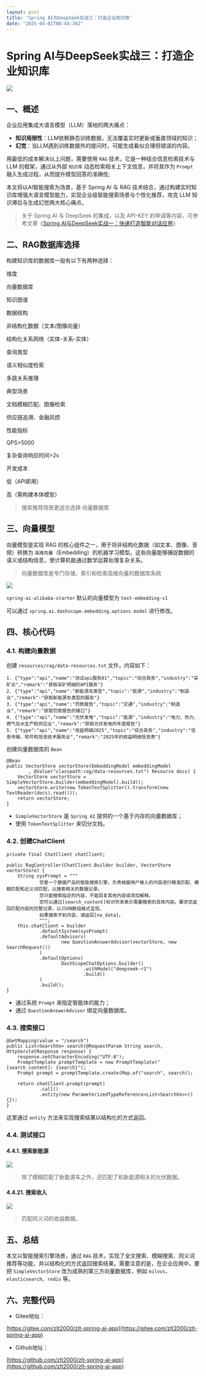```yaml
---
layout: post
title: 'Spring AI与DeepSeek实战三：打造企业知识库'
date: "2025-04-01T00:44:36Z"
---
```

Spring AI与DeepSeek实战三：打造企业知识库
=============================

![](https://img2024.cnblogs.com/blog/1769816/202503/1769816-20250331102035208-91339829.png)

一、概述
----

企业应用集成大语言模型（LLM）落地的两大痛点：

*   **知识局限性**：LLM依赖静态训练数据，无法覆盖实时更新或垂直领域的知识；
*   **幻觉**：当LLM遇到训练数据外的提问时，可能生成看似合理但错误的内容。

用最低的成本解决以上问题，需要使用 `RAG` 技术，它是一种结合信息检索技术与 LLM 的框架，通过从外部 `知识库` 动态检索相关上下文信息，并将其作为 `Prompt` 融入生成过程，从而提升模型回答的准确性;

本文将以AI智能搜索为场景，基于 Spring AI 与 RAG 技术结合，通过构建实时知识库增强大语言模型能力，实现企业级智能搜索场景与个性化推荐，攻克 LLM 知识滞后与生成幻觉两大核心痛点。

> 关于 Spring AI 与 DeepSeek 的集成，以及 API-KEY 的申请等内容，可参考文章《[Spring AI与DeepSeek实战一：快速打造智能对话应用](https://mp.weixin.qq.com/s/Y4hRX5gmmGcSxc_YK0TAgw)》

二、RAG数据库选择
----------

构建知识库的数据库一般有以下有两种选择：

维度

向量数据库

知识图谱

数据结构

非结构化数据（文本/图像向量）

结构化关系网络（实体-关系-实体）

查询类型

语义相似度检索

多跳关系推理

典型场景

文档模糊匹配、图像检索

供应链追溯、金融风控

性能指标

QPS>5000

复杂查询响应时间>2s

开发成本

低（API即用）

高（需构建本体模型）

> 搜索推荐场景更适合选择 向量数据库

三、向量模型
------

向量模型是实现 RAG 的核心组件之一，用于将非结构化数据（如文本、图像、音频）转换为 `高维向量`（Embedding）的机器学习模型。这些向量能够捕捉数据的语义或结构信息，使计算机能通过数学运算处理复杂关系。

> 向量数据库是专门存储、索引和检索高维向量的数据库系统

![](https://img2024.cnblogs.com/blog/1769816/202503/1769816-20250331102053453-1562813276.png)

`spring-ai-alibaba-starter` 默认的向量模型为 `text-embedding-v1`

可以通过 `spring.ai.dashscope.embedding.options.model` 进行修改。

四、核心代码
------

### 4.1. 构建向量数据

创建 `resources/rag/data-resources.txt` 文件，内容如下：

    1. {"type":"api","name":"测试api服务01","topic":"综合政务","industry":"采矿业","remark":"获取采矿明细的API服务"}
    2. {"type":"api","name":"新能源车类型","topic":"能源","industry":"制造业","remark":"获取新能源车类型的服务"}
    3. {"type":"api","name":"罚款报告","topic":"交通","industry":"制造业","remark":"获取罚款报告的接口"}
    4. {"type":"api","name":"光伏发电","topic":"能源","industry":"电力、热力、燃气及水生产和供应业","remark":"获取光伏发电的年度报告"}
    5. {"type":"api","name":"收益明细2025","topic":"综合政务","industry":"信息传输、软件和信息技术服务业","remark":"2025年的收益明细信息表"}
    

创建向量数据库的 `Bean`

    @Bean
    public VectorStore vectorStore(EmbeddingModel embeddingModel
            , @Value("classpath:rag/data-resources.txt") Resource docs) {
        VectorStore vectorStore = SimpleVectorStore.builder(embeddingModel).build();
        vectorStore.write(new TokenTextSplitter().transform(new TextReader(docs).read()));
        return vectorStore;
    }
    

*   `SimpleVectorStore` 是 `Spring AI` 提供的一个基于内存的向量数据库；
*   使用 `TokenTextSplitter` 来切分文档。

### 4.2. 创建ChatClient

    private final ChatClient chatClient;
    
    public RagController(ChatClient.Builder builder, VectorStore vectorStore) {
        String sysPrompt = """
                您是一个数据产品的智能搜索引擎，负责根据用户输入的内容进行精准匹配、模糊匹配和近义词匹配，以搜索相关的数据记录。
                您只能搜索指定的内容，不能回复其他内容或添加解释。
                您可以通过[search_content]标识符来表示需要搜索的具体内容。要求您返回匹配内容的完整记录，以JSON数组格式呈现。
                如果搜索不到内容，请返回[no_data]。
                """;
        this.chatClient = builder
                .defaultSystem(sysPrompt)
                .defaultAdvisors(
                        new QuestionAnswerAdvisor(vectorStore, new SearchRequest())
                )
                .defaultOptions(
                        DashScopeChatOptions.builder()
                                .withModel("deepseek-r1")
                                .build()
                )
                .build();
    }
    

*   通过系统 `Prompt` 来指定智能体的能力；
*   通过 `QuestionAnswerAdvisor` 绑定向量数据库。

### 4.3. 搜索接口

    @GetMapping(value = "/search")
    public List<SearchVo> search(@RequestParam String search, HttpServletResponse response) {
        response.setCharacterEncoding("UTF-8");
        PromptTemplate promptTemplate = new PromptTemplate("[search_content]: {search}");
        Prompt prompt = promptTemplate.create(Map.of("search", search));
    
        return chatClient.prompt(prompt)
                .call()
                .entity(new ParameterizedTypeReference<List<SearchVo>>() {});
    }
    

这里通过 `entity` 方法来实现搜索结果以结构化的方式返回。

### 4.4. 测试接口

#### 4.4.1. 搜索新能源

![](https://img2024.cnblogs.com/blog/1769816/202503/1769816-20250331102103900-1172532190.png)

> 除了模糊匹配了新能源车之外，还匹配了和新能源相关的光伏数据。

#### 4.4.21. 搜索收入

![](https://img2024.cnblogs.com/blog/1769816/202503/1769816-20250331102111669-897982274.png)

> 匹配同义词的收益数据。

五、总结
----

本文以智能搜索引擎场景，通过 `RAG` 技术，实现了全文搜索、模糊搜索、同义词推荐等功能，并以结构化的方式返回搜索结果。需要注意的是，在企业应用中，要把 `SimpleVectorStore` 改为成熟的第三方向量数据库，例如 `milvus`、`elasticsearch`、`redis` 等。

六、完整代码
------

*   Gitee地址：

[https://gitee.com/zlt2000/zlt-spring-ai-app](https://gitee.com/zlt2000/zlt-spring-ai-app)

*   Github地址：

[https://github.com/zlt2000/zlt-spring-ai-app](https://github.com/zlt2000/zlt-spring-ai-app)